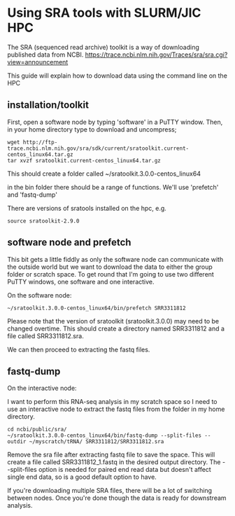 # Using SRA tools with SLURM/JIC HPC

The SRA (sequenced read archive) toolkit is a way of downloading published data from NCBI. https://trace.ncbi.nlm.nih.gov/Traces/sra/sra.cgi?view=announcement

This guide will explain how to download data using the command line on the HPC

## installation/toolkit

First, open a software node by typing 'software' in a PuTTY window. Then, in your home directory type to download and uncompress;

``` 
wget http://ftp-trace.ncbi.nlm.nih.gov/sra/sdk/current/sratoolkit.current-centos_linux64.tar.gz
tar xvzf sratoolkit.current-centos_linux64.tar.gz 
```
This should create a folder called ~/sratoolkit.3.0.0-centos_linux64 

in the bin folder there should be a range of functions. We'll use 'prefetch' and 'fastq-dump'

There are versions of sratools installed on the hpc, e.g.

```
source sratoolkit-2.9.0
```

## software node and prefetch

This bit gets a little fiddly as only the software node can communicate with the outside world but we want to download the data to either the group folder or scratch space. To get round that I'm going to use two different PuTTY windows, one software and one interactive.

On the software node:

```
~/sratoolkit.3.0.0-centos_linux64/bin/prefetch SRR3311812
```
Please note that the version of sratoolkit (sratoolkit.3.0.0) may need to be changed overtime.
This should create a directory named SRR3311812 and a file called SRR3311812.sra.

We can then proceed to extracting the fastq files.


## fastq-dump

On the interactive node:

I want to perform this RNA-seq analysis in my scratch space so I need to use an interactive node to extract the fastq files from the folder in my home directory.
```
cd ncbi/public/sra/
~/sratoolkit.3.0.0-centos_linux64/bin/fastq-dump --split-files --outdir ~/myscratch/tRNA/ SRR3311812/SRR3311812.sra
```
Remove the sra file after extracting fastq file to save the space.
This will create a file called SRR3311812_1.fastq in the desired output directory. The --split-files option is needed for paired end read data but doesn't affect single end data, so is a good default option to have.

If you're downloading multiple SRA files, there will be a lot of switching between nodes. Once you're done though the data is ready for downstream analysis. 
